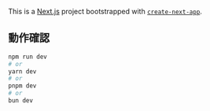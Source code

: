 This is a [Next.js](https://nextjs.org) project bootstrapped with [`create-next-app`](https://nextjs.org/docs/app/api-reference/cli/create-next-app).

## 動作確認




```bash
npm run dev
# or
yarn dev
# or
pnpm dev
# or
bun dev
```


